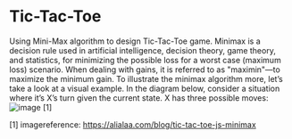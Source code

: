 # Tic-Tac-Toe
Using Mini-Max algorithm to design Tic-Tac-Toe game.
Minimax is a decision rule used in artificial intelligence, decision theory, game theory, and statistics, for minimizing the possible loss
for a worst case (maximum loss) scenario. When dealing with gains, it is referred to as "maximin"—to maximize the minimum gain.
To illustrate the minimax algorithm more, let’s take a look at a visual example. In the diagram below, consider a situation 
where it’s X’s turn given the current state. X has three possible moves:
![image](https://user-images.githubusercontent.com/72543830/171995770-df055109-7abe-4775-be17-92a170a8f510.png) [1]

[1] imagereference: https://alialaa.com/blog/tic-tac-toe-js-minimax
